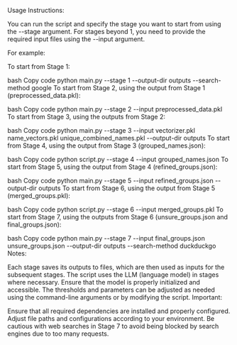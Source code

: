 Usage Instructions:

You can run the script and specify the stage you want to start from using the --stage argument. For stages beyond 1, you need to provide the required input files using the --input argument.

For example:

To start from Stage 1:

bash
Copy code
python main.py --stage 1 --output-dir outputs --search-method google
To start from Stage 2, using the output from Stage 1 (preprocessed_data.pkl):

bash
Copy code
python main.py --stage 2 --input preprocessed_data.pkl
To start from Stage 3, using the outputs from Stage 2:

bash
Copy code
python main.py --stage 3 --input vectorizer.pkl name_vectors.pkl unique_combined_names.pkl --output-dir outputs
To start from Stage 4, using the output from Stage 3 (grouped_names.json):

bash
Copy code
python script.py --stage 4 --input grouped_names.json
To start from Stage 5, using the output from Stage 4 (refined_groups.json):

bash
Copy code
python main.py --stage 5 --input refined_groups.json --output-dir outputs
To start from Stage 6, using the output from Stage 5 (merged_groups.pkl):

bash
Copy code
python script.py --stage 6 --input merged_groups.pkl
To start from Stage 7, using the outputs from Stage 6 (unsure_groups.json and final_groups.json):

bash
Copy code
python main.py --stage 7 --input final_groups.json unsure_groups.json --output-dir outputs --search-method duckduckgo
Notes:

Each stage saves its outputs to files, which are then used as inputs for the subsequent stages.
The script uses the LLM (language model) in stages where necessary. Ensure that the model is properly initialized and accessible.
The thresholds and parameters can be adjusted as needed using the command-line arguments or by modifying the script.
Important:

Ensure that all required dependencies are installed and properly configured.
Adjust file paths and configurations according to your environment.
Be cautious with web searches in Stage 7 to avoid being blocked by search engines due to too many requests.